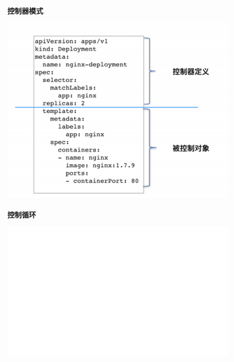 ### 控制器模式



![image-20220307142051397](https://raw.githubusercontent.com/boatrainlsz/my-image-hosting/main/image-20220307142051397.png)

### 控制循环

![carbon (6)](https://raw.githubusercontent.com/boatrainlsz/my-image-hosting/main/carbon%20(6).svg)